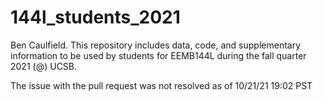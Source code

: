 # 144l_students_2021
Ben Caulfield.
This repository includes data, code, and supplementary information to be used by students for EEMB144L during the fall quarter 2021 (@) UCSB.

The issue with the pull request was not resolved as of 10/21/21 19:02 PST
